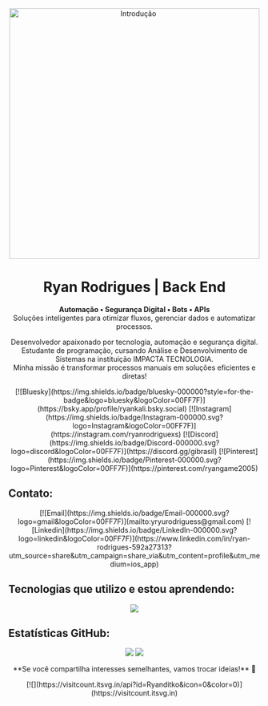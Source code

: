 <div align="center">
    <img src="https://i.imgur.com/yOmA2Yv.png" width="500" alt="Introdução">
</div>

<h1 align="center">Ryan Rodrigues | Back End</h1>

<p align="center">
    <b>Automação • Segurança Digital • Bots • APIs</b><br>
    Soluções inteligentes para otimizar fluxos, gerenciar dados e automatizar processos.
</p>

<p align="center">
    Desenvolvedor apaixonado por tecnologia, automação e segurança digital. <br>
    Estudante de programação, cursando Análise e Desenvolvimento de Sistemas na instituição IMPACTA TECNOLOGIA. <br>
    Minha missão é transformar processos manuais em soluções eficientes e diretas!
</p>

<p align="center">
    [![Bluesky](https://img.shields.io/badge/bluesky-000000?style=for-the-badge&logo=bluesky&logoColor=00FF7F)](https://bsky.app/profile/ryankali.bsky.social) 
    [![Instagram](https://img.shields.io/badge/Instagram-000000.svg?logo=Instagram&logoColor=00FF7F)](https://instagram.com/ryanrodriguexs) 
    [![Discord](https://img.shields.io/badge/Discord-000000.svg?logo=discord&logoColor=00FF7F)](https://discord.gg/gibrasil) 
    [![Pinterest](https://img.shields.io/badge/Pinterest-000000.svg?logo=Pinterest&logoColor=00FF7F)](https://pinterest.com/ryangame2005) 
</p>

## Contato:
<p align="center">
    [![Email](https://img.shields.io/badge/Email-000000.svg?logo=gmail&logoColor=00FF7F)](mailto:yryurodriguess@gmail.com)
    [![Linkedin](https://img.shields.io/badge/LinkedIn-000000.svg?logo=linkedin&logoColor=00FF7F)](https://www.linkedin.com/in/ryan-rodrigues-592a27313?utm_source=share&utm_campaign=share_via&utm_content=profile&utm_medium=ios_app) 
</p>

## Tecnologias que utilizo e estou aprendendo:
<p align="center">
    <img src="https://skillicons.dev/icons?i=vscode,python,js,nodejs,react,html,css,git,github,bootstrap,aws,mysql" />
</p>

## Estatísticas GitHub:
<div align="center">
    <img src="https://github-readme-stats.vercel.app/api?username=Ryanditko&theme=dark&hide_border=false&include_all_commits=true&count_private=true&bg_color=000000&title_color=0effa3&text_color=C0C0C0" />
    <img src="https://github-readme-streak-stats.herokuapp.com/?user=Ryanditko&theme=dark&hide_border=false&background=000000&stroke=00d4ff&ring=0effa3&fire=00d4ff" />
</div>

<p align="center">
    **Se você compartilha interesses semelhantes, vamos trocar ideias!** 📗
</p>

<p align="center">
    [![](https://visitcount.itsvg.in/api?id=Ryanditko&icon=0&color=0)](https://visitcount.itsvg.in)
</p>
